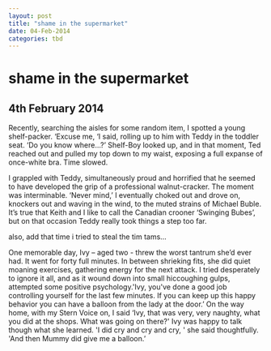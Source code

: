 ```yaml
---
layout: post
title: "shame in the supermarket"
date: 04-Feb-2014
categories: tbd
---
```


# shame in the supermarket

## 4th February 2014

Recently,   searching the aisles for some random item,   I spotted a young shelf-packer. ‘Excuse me, ‘I said, rolling up to him with Teddy in the toddler seat. ‘Do you know where…?’ Shelf-Boy looked up, and in that moment, Ted reached out and pulled my top down to my waist, exposing a full expanse of once-white bra. Time slowed.

 

I grappled with Teddy, simultaneously proud and horrified that he seemed to have developed the grip of a professional walnut-cracker. The moment was interminable. ‘Never mind,’ I eventually choked out and drove on, knockers out and waving in the wind, to the muted strains of Michael Buble. It’s true that Keith and I like to call the Canadian crooner ‘Swinging Bubes’, but on that occasion Teddy really took things a step too far.

 

also, add that time i tried to steal the tim tams...

 

One memorable day, Ivy – aged two - threw the worst tantrum she’d ever had. It went for forty full minutes. In between shrieking fits, she did quiet moaning exercises, gathering energy for the next attack. I tried desperately to ignore it all, and as it wound down into small hiccoughing gulps, attempted some positive psychology.'Ivy, you've done a good job controlling yourself for the last few minutes. If you can keep up this happy behavior you can have a balloon from the lady at the door.’ On the way home, with my Stern Voice on, I said ‘Ivy, that was very, very naughty, what you did at the shops. What was going on there?' Ivy was happy to talk though what she learned. 'I did cry and cry and cry, ' she said thoughtfully. 'And then Mummy did give me a balloon.’
